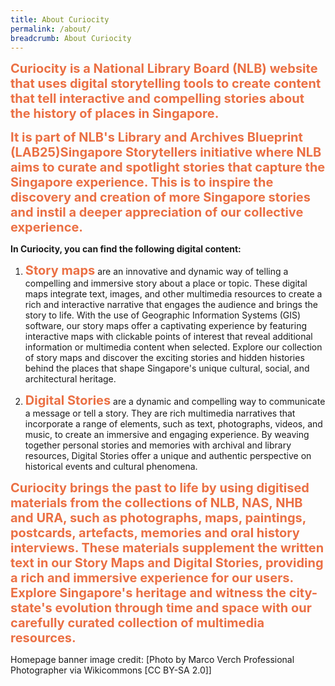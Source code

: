 ```yaml
---
title: About Curiocity
permalink: /about/
breadcrumb: About Curiocity
---
```

<span style="font-weight: 700; font-size: 20px; font-style: normal; color:#eb7044">Curiocity is a National Library Board (NLB) website that uses digital storytelling tools to create content that tell interactive and compelling stories about the history of places in Singapore.</span>

 <span style="font-weight: 700; font-size: 20px; font-style: normal; color:#eb7044">It is part of NLB's Library and Archives Blueprint (LAB25)Singapore Storytellers initiative where NLB aims to curate and spotlight stories that capture the Singapore experience. This is to inspire the discovery and creation of more Singapore stories and instil a deeper appreciation of our collective experience.</span>

**In Curiocity, you can find the following digital content:**

1. <span style="font-weight: 700; font-size: 20px; font-style: normal; color:#eb7044">Story maps</span> are an innovative and dynamic way of telling a compelling and immersive story about a place or topic. These digital maps integrate text, images, and other multimedia resources to create a rich and interactive narrative that engages the audience and brings the story to life. With the use of Geographic Information Systems (GIS) software, our story maps offer a captivating experience by featuring interactive maps with clickable points of interest that reveal additional information or multimedia content when selected. Explore our collection of story maps and discover the exciting stories and hidden histories behind the places that shape Singapore's unique cultural, social, and architectural heritage.

1. <span style="font-weight: 700; font-size: 20px; font-style: normal; color:#eb7044">Digital Stories</span> are a dynamic and compelling way to communicate a message or tell a story. They are rich multimedia narratives that incorporate a range of elements, such as text, photographs, videos, and music, to create an immersive and engaging experience. By weaving together personal stories and memories with archival and library resources, Digital Stories offer a unique and authentic perspective on historical events and cultural phenomena.

<span style="font-weight: 700; font-size: 20px; font-style: normal; color:#eb7044">Curiocity brings the past to life by using digitised materials from the collections of NLB, NAS, NHB and URA, such as photographs, maps, paintings, postcards, artefacts, memories and oral history interviews. These materials supplement the written text in our Story Maps and Digital Stories, providing a rich and immersive experience for our users. Explore Singapore's heritage and witness the city-state's evolution through time and space with our carefully curated collection of multimedia resources.</span>

Homepage banner image credit: [Photo by Marco Verch Professional Photographer via Wikicommons [CC BY-SA 2.0]]